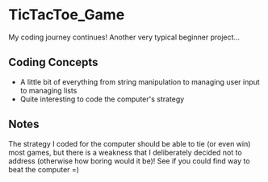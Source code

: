 # TicTacToe_Game
My coding journey continues! Another very typical beginner project...

## Coding Concepts
- A little bit of everything from string manipulation to managing user input to managing lists
- Quite interesting to code the computer's strategy

## Notes
The strategy I coded for the computer should be able to tie (or even win) most games, but there is a weakness that I deliberately decided not to address (otherwise how boring would it be)! See if you could find way to beat the computer =)
